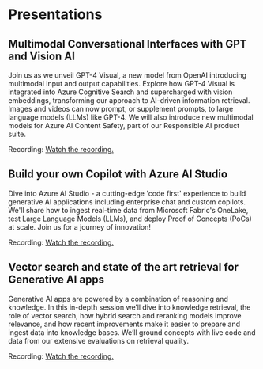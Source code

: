 # Presentations

## **Multimodal Conversational Interfaces with GPT and Vision AI**

Join us as we unveil GPT-4 Visual, a new model from OpenAI introducing multimodal input and output capabilities. Explore how GPT-4 Visual is integrated into Azure Cognitive Search and supercharged with vision embeddings, transforming our approach to AI-driven information retrieval. Images and videos can now prompt, or supplement prompts, to large language models (LLMs) like GPT-4. We will also introduce new multimodal models for Azure AI Content Safety, part of our Responsible AI product suite.

Recording: [Watch the recording.](https://ignite.microsoft.com/en-US/sessions/02b1a86c-657f-41e2-ac05-226e1a83f771?source=sessions)

## **Build your own Copilot with Azure AI Studio** 

Dive into Azure AI Studio - a cutting-edge 'code first' experience to build generative AI applications including enterprise chat and custom copilots. We'll share how to ingest real-time data from Microsoft Fabric's OneLake, test Large Language Models (LLMs), and deploy Proof of Concepts (PoCs) at scale. Join us for a journey of innovation!

Recording: [Watch the recording.](https://ignite.microsoft.com/en-US/sessions/a630f4eb-a148-43cd-8a36-38dec7ed7098?source=sessions)

## **Vector search and state of the art retrieval for Generative AI apps**

Generative AI apps are powered by a combination of reasoning and knowledge. In this in-depth session we’ll dive into knowledge retrieval, the role of vector search, how hybrid search and reranking models improve relevance, and how recent improvements make it easier to prepare and ingest data into knowledge bases. We’ll ground concepts with live code and data from our extensive evaluations on retrieval quality.

Recording: [Watch the recording.](https://ignite.microsoft.com/en-US/sessions/18618ca9-0e4d-4f9d-9a28-0bc3ef5cf54e?source=sessions)

